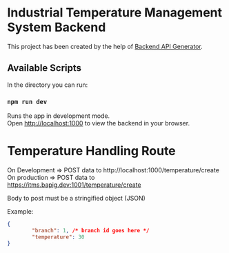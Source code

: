 # Industrial Temperature Management System Backend

This project has been created by the help of [Backend API Generator]("https://www.npmjs.com/package/bapig").

## Available Scripts

In the directory you can run:

### `npm run dev`

Runs the app in development mode.\
Open [http://localhost:1000](http://localhost:1000) to view the backend in your browser.


# Temperature Handling Route
On Development => POST data to http://localhost:1000/temperature/create
On production => POST data to https://itms.bapig.dev:1001/temperature/create

Body to post must be a stringified object (JSON)

Example:
```JSON
{
        "branch": 1, /* branch id goes here */
        "temperature": 30
}
```